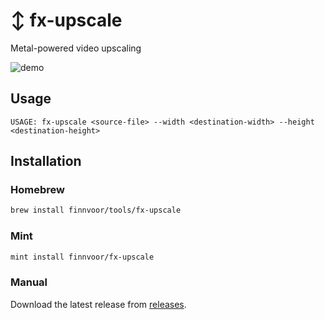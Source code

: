 # ↕️ fx-upscale
Metal-powered video upscaling

![demo](https://github.com/Finnvoor/fx-upscale/assets/8284016/b3613348-a553-43b6-a607-fd35f33d99d6)


## Usage
```
USAGE: fx-upscale <source-file> --width <destination-width> --height <destination-height>
```

## Installation
### Homebrew
```bash
brew install finnvoor/tools/fx-upscale
```

### Mint
```bash
mint install finnvoor/fx-upscale
```

### Manual
Download the latest release from [releases](https://github.com/Finnvoor/MetalFXUpscale/releases).
